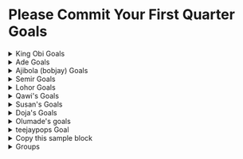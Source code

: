 # Please Commit Your First Quarter Goals

<details>
  <summary> King Obi Goals </summary>

  ---
  1. [Python Crash Course by Eric Matthes](https://www.amazon.com/Python-Crash-Course-2nd-Edition/dp/1593279280)
  - [Current Working] (https://github.com/King-Ob/2025_PCC)
  - 4-6 chapter per week
  - Why this book? It’s beginner-friendly and focuses on foundational programming skills in Python.
  - Project: Build a Movie Recommendation Tracker:
    - Use Python to store movie titles, genres, and ratings in a dictionary.
    - Allow users to input their favorite genres and output recommended movies from your list.

  2. [Automate the Boring Stuff with Python by Al Sweigart](https://automatetheboringstuff.com/)
  - Why this book? It introduces real-world problem-solving with Python.
  - Project: Create a Netflix Watch History Analyzer:
    - Scrape or analyze a CSV file containing movie-watching history.
    - Summarize stats like total watch time, favorite genres, and the number of movies watched per month.

</details>


<details>
  <summary> Ade Goals </summary>

---
Jan
- Python Advanced Data Structures  ✅
- Github Actions with terraform deployment ✅
- https://6sense.com/tech/data-visualization/amazon-quicksight-market-share ✅
- AWS QuickSight ✅

Feb
- Apache Kafka (In-progress)
- PowerBI
- Tableau

Mar 
- Databricks Secrets scope
- AWS Lambda - step functions
- Complete ETL Project end to end
- AWS EMR from scratch

</details>

<details>

  <summary> Ajibola (bobjay) Goals </summary>
  
---
Certified Kubernetes Administrator

Jan 

- Introduction
- Core Concepts
- Scheduling
- Logging & Monitoring
- App Lifecycle Management

Feb

- Cluster Maintenance
- Security
- Storage

March

- Networking
- Design and Install a Kubernetes Cluster
- Install "Kubernetes the Kubeadm Way"
- Troubleshooting
- Mock Exams
- CKA Certification Exam

</details>


<details>

  <summary> Semir Goals </summary>
  
### CompTia Security+ Certification
---
Jan
- Risk Management
- Foundations of Cryptography
- Physical Security
- Identity and Account Management
- Tools of Trade

Feb
- Securing Individual Systems
- Securing the basic LAN
- Securing the wireless LANs
- Securing Virtual and Cloud Environments
- Securing Dedicated and Mobile Systems

March
- Secure Protocols and Applications
- Testing Infrastructure
- Business Security Impact
- Dealing with Incidents
- Practice Exams
- CompTia Security+ Exam
</details>


<details>

  <summary> Lohor Goals </summary>
  
---

  <p> 
  Kubestonaut <br>
  Comptia Security+<br>
  Improve Python Skillset<br>
  </p>



Q1
- Jan: Comptia Security+ Cert (exam on the 2nd of FEB)
- Feb: CKA Certification (exam not scheduled)
- Read Automate the boring stuff with python
- April: CKAD Certification

Q2
- May: KCNA Certification
- June-July: CKS Certification
- August: KCSA Certification

</details>

<details>

  <summary> Qawi's Goals </summary>
  
---

  <p> 
  Improve Front-end skills and learn Backend technologies<br>
  Improve Python skillset<br>
  Do more DSAs and Leetcode<br>
  </p>



Q1
- Jan: Learn and practice DSAs more, Work on a full-stack web app without the use of any BAAS
- Feb: Build a really simple CRUD application with Python
- Read Automate the boring stuff with python
- March:  Land an SE internship role 
</details>



<details>

  <summary> Susan's Goals </summary>
  
### Microsoft SCCM
---

Q1
- Complete the Udemy SCCM training course; https://www.udemy.com/share/101z2m3@F6DyU8JIyoP07gEU_U-ySRxXxVxs7QoKpNDrmkudZWFKuQG7TIDj5q92DvNcB-0F/
- Complete the PluralSight SCCM training course; https://app.pluralsight.com/paths/skills/microsoft-endpoint-manager-a-comprehensive-guide-to-mecm-and-intune

Task 1
- Complete Section 6; Deploying the SCCM Client {Udemy}
- Complete Section 3; Microsoft Endpoint Manager: Deploy MECM Clients {PluralSight}
 
</details>

<details>

  <summary> Doja's Goals </summary>
  
---

Q1
- Python refresh using Python Crash Course by Eric Matthes
- SQL refresh using SQL in 10mins by Ben Forta
- Pyspark Refresh using Big Data Analytics with Spark by Mohammed Guller

</details>

<details>

  <summary> Olumade's goals </summary>
  
---


Q1
  [Automate the Boring Stuff with Python by Al Sweigart](https://automatetheboringstuff.com/)
  - Why this book? It introduces real-world problem-solving with Python.
  - Project: Create a Football History Analyzer:
    - Scrape or analyze a CSV file containing historical football.
    - API endpoint to analyze information(curl)
</details>


<details>

  <summary> teejaypops Goal </summary>
  
---
Q1
- Complete 1/2 of SYO 701 
- Set up a lab.
- Practice & understand security measures" i.e honeynets, honeypots, etc.  
</details>

<details>

<details>
  <summary> Nelly's Goals </summary>

---
Q1
- Research and enroll in a Data Engineering bootcamp or training.
- Build Strong Foundation in Data Engineering Concepts.
- Get Hands-on with concepts learned.

</details>

<details>
  <summary> Tim's Goals </summary>

---
Q1
- Build foundational knowledge of multi-agent systems, their architecture, coordination, and communication mechanisms.
- Research and identify impactful use cases for multi-AI agents in key industries.
- Develop a working prototype of a multi-AI agent system focused on automating a specific task or solving a problem in a target industry.
- Study methods for evaluating the impact and scalability of AI agent solutions in real-world applications.

</details>

  <summary> Copy this sample block </summary>
  
---

  <p> 
  Duplicate this sample block from details tag opening to details tag closing <br>
  Add your name in the summary <br>
  Add your goals in the body <br>
  </p>



Q1
- Goal A
- Goal B
- Goal C
</details>


<details>

---

  <summary> Groups </summary>
  Python
  <ul>
    <li>Edoboye</li>
    <li>Ade</li>
    <li>Qawi</li>
  </ul>

  K8S
  <ul>
    <li>Person1</li>
    <li>Person2</li>
    <li>Person3</li>
  </ul>

  Cyber Security
   <ul>
    <li>Person1</li>
    <li>Person2</li>
    <li>Person3</li>
  </ul>

</details>
